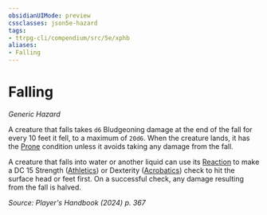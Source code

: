 ```yaml
---
obsidianUIMode: preview
cssclasses: json5e-hazard
tags:
- ttrpg-cli/compendium/src/5e/xphb
aliases:
- Falling
---
```

# Falling
*Generic Hazard*  

A creature that falls takes `d6` Bludgeoning damage at the end of the fall for every 10 feet it fell, to a maximum of `20d6`. When the creature lands, it has the [Prone](Інструменти%20ДМ/CLI/rules/conditions.md#Prone) condition unless it avoids taking any damage from the fall.

A creature that falls into water or another liquid can use its [Reaction](Інструменти%20ДМ/CLI/rules/variant-rules/reaction-xphb.md) to make a DC 15 Strength ([Athletics](Інструменти%20ДМ/CLI/rules/skills.md#Athletics)) or Dexterity ([Acrobatics](Інструменти%20ДМ/CLI/rules/skills.md#Acrobatics)) check to hit the surface head or feet first. On a successful check, any damage resulting from the fall is halved.

*Source: Player's Handbook (2024) p. 367*